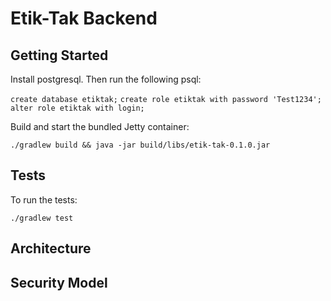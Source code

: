 Etik-Tak Backend
================

Getting Started
---------------

Install postgresql. Then run the following psql:

`create database etiktak;`
`create role etiktak with password 'Test1234';`
`alter role etiktak with login;`

Build and start the bundled Jetty container:

`./gradlew build && java -jar build/libs/etik-tak-0.1.0.jar`

Tests
-----

To run the tests:

`./gradlew test`

Architecture
------------

Security Model
--------------

